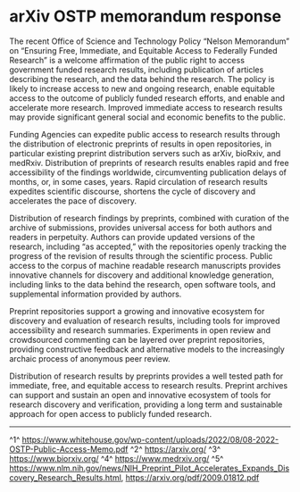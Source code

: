 # arXiv OSTP memorandum response

The recent Office of Science and Technology Policy “Nelson Memorandum” on “Ensuring Free, Immediate, and Equitable Access to Federally Funded Research” is a welcome affirmation of the public right to access government funded research results, including publication of articles describing the research, and the data behind the research.  The policy is likely to increase access to new and ongoing research, enable equitable access to the outcome of publicly funded research efforts, and enable and accelerate more research. Improved immediate access to research results may provide significant general social and economic benefits to the public.

Funding Agencies can expedite public access to research results through the distribution of electronic preprints of results in open repositories, in particular existing preprint distribution servers such as arXiv, bioRxiv, and medRxiv. Distribution of preprints of research results enables rapid and free accessibility of the findings worldwide, circumventing publication delays of months, or, in some cases, years. Rapid circulation of research results expedites scientific discourse, shortens the cycle of discovery and accelerates the pace of discovery.

Distribution of research findings by preprints, combined with curation of the archive of submissions, provides universal access for both authors and readers in perpetuity. Authors can provide updated versions of the research, including “as accepted,” with the repositories openly tracking the progress of the revision of results through the scientific process. Public access to the corpus of machine readable research manuscripts provides innovative channels for discovery and additional knowledge generation, including links to the data behind the research, open software tools, and supplemental information provided by authors.

Preprint repositories support a growing and innovative ecosystem for discovery and evaluation of research results, including tools for improved accessibility and research summaries. Experiments in open review and crowdsourced commenting can be layered over preprint repositories, providing constructive feedback and alternative models to the increasingly archaic process of anonymous peer review.

Distribution of research results by preprints provides a well tested path for immediate, free, and equitable access to research results. Preprint archives can support and sustain an open and innovative ecosystem of tools for research discovery and verification, providing a long term and sustainable approach for open access to publicly funded research.

---
^1^ https://www.whitehouse.gov/wp-content/uploads/2022/08/08-2022-OSTP-Public-Access-Memo.pdf
^2^ https://arxiv.org/
^3^ https://www.biorxiv.org/
^4^ https://www.medrxiv.org/
^5^ https://www.nlm.nih.gov/news/NIH_Preprint_Pilot_Accelerates_Expands_Discovery_Research_Results.html, https://arxiv.org/pdf/2009.01812.pdf
